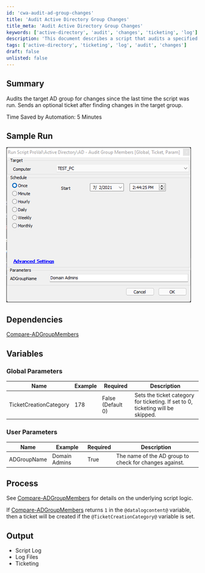 ```yaml
---
id: 'cwa-audit-ad-group-changes'
title: 'Audit Active Directory Group Changes'
title_meta: 'Audit Active Directory Group Changes'
keywords: ['active-directory', 'audit', 'changes', 'ticketing', 'log']
description: 'This document describes a script that audits a specified Active Directory group for changes since the last execution. It optionally creates a ticket if changes are detected, facilitating better tracking and management of AD group modifications.'
tags: ['active-directory', 'ticketing', 'log', 'audit', 'changes']
draft: false
unlisted: false
---
```

## Summary

Audits the target AD group for changes since the last time the script was run. Sends an optional ticket after finding changes in the target group.

Time Saved by Automation: 5 Minutes

## Sample Run

![Sample Run](../../../static/img/AD---Audit-Group-Members/image_1.png)

## Dependencies

[Compare-ADGroupMembers](https://proval.itglue.com/DOC-5078775-7184686)

## Variables

### Global Parameters

| Name                     | Example | Required          | Description                                                                                      |
|--------------------------|---------|-------------------|--------------------------------------------------------------------------------------------------|
| TicketCreationCategory    | 178     | False (Default 0) | Sets the ticket category for ticketing. If set to 0, ticketing will be skipped.                |

### User Parameters

| Name          | Example        | Required | Description                                                |
|---------------|----------------|----------|------------------------------------------------------------|
| ADGroupName   | Domain Admins  | True     | The name of the AD group to check for changes against.     |

## Process

See [Compare-ADGroupMembers](https://proval.itglue.com/DOC-5078775-7184686) for details on the underlying script logic.

If [Compare-ADGroupMembers](https://proval.itglue.com/DOC-5078775-7184686) returns `1` in the `@datalogcontent@` variable, then a ticket will be created if the `@TicketCreationCategory@` variable is set.

## Output

- Script Log
- Log Files
- Ticketing




